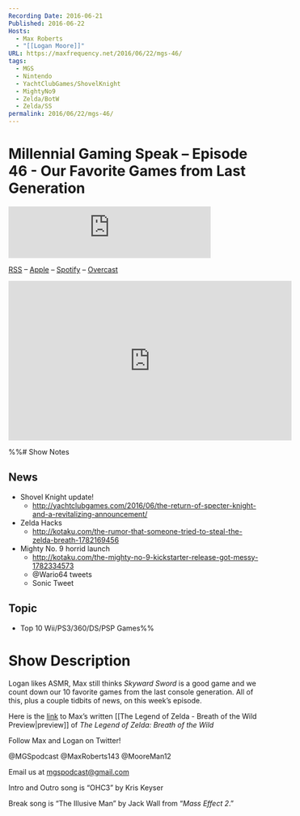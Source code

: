 ```yaml
---
Recording Date: 2016-06-21
Published: 2016-06-22
Hosts:
  - Max Roberts
  - "[[Logan Moore]]"
URL: https://maxfrequency.net/2016/06/22/mgs-46/
tags:
  - MGS
  - Nintendo
  - YachtClubGames/ShovelKnight
  - MightyNo9
  - Zelda/BotW
  - Zelda/SS
permalink: 2016/06/22/mgs-46/
---
```

# Millennial Gaming Speak – Episode 46 - Our Favorite Games from Last Generation

<iframe src="https://podcasters.spotify.com/pod/show/millennialgamingspeak/embed/episodes/Episode-46-Our-Favorite-Games-from-Last-Generation-e1adhth/a-a6ts45q" height="102px" width="400px" frameborder="0" scrolling="no"></iframe>

[RSS](https://anchor.fm/s/74aa3858/podcast/rss) – [Apple](https://podcasts.apple.com/us/podcast/episode-3-gdc-wrap-up/id1000915981?i=1000542222515) – [Spotify](https://open.spotify.com/episode/7wePXT4Bt22LWifVLx3n8y) – [Overcast](https://overcast.fm/+EtIgeWxEU)

<div class=iframe-container>
<iframe width="560" height="315" src="https://www.youtube-nocookie.com/embed/Xt7UEachdyU?si=SmMZhfLiRKX364Uf" title="YouTube video player" frameborder="0" allow="accelerometer; autoplay; clipboard-write; encrypted-media; gyroscope; picture-in-picture; web-share" allowfullscreen></iframe>
</div>

%%# Show Notes

## News
- Shovel Knight update!
	- http://yachtclubgames.com/2016/06/the-return-of-specter-knight-and-a-revitalizing-announcement/
- Zelda Hacks
	- http://kotaku.com/the-rumor-that-someone-tried-to-steal-the-zelda-breath-1782169456 
- Mighty No. 9 horrid launch
	- http://kotaku.com/the-mighty-no-9-kickstarter-release-got-messy-1782334573
	- @Wario64 tweets
	- Sonic Tweet
## Topic

- Top 10 Wii/PS3/360/DS/PSP Games%%
# Show Description

Logan likes ASMR, Max still thinks *Skyward Sword* is a good game and we count down our 10 favorite games from the last console generation. All of this, plus a couple tidbits of news, on this week’s episode.

Here is the [link](https://maxfrequency.net/2016/06/22/the-legend-of-zelda-breath-of-the-wild-preview/) to Max’s written [[The Legend of Zelda - Breath of the Wild Preview|preview]] of *The Legend of Zelda: Breath of the Wild*

Follow Max and Logan on Twitter!

@MGSpodcast
@MaxRoberts143
@MooreMan12

Email us at mgspodcast@gmail.com

Intro and Outro song is “OHC3” by Kris Keyser

Break song is “The Illusive Man” by Jack Wall from “*Mass Effect 2*.”